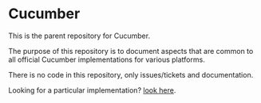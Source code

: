 # Cucumber

This is the parent repository for Cucumber.

The purpose of this repository is to document aspects that are common to all official Cucumber 
implementations for various platforms.

There is no code in this repository, only issues/tickets and documentation.

Looking for a particular implementation? [look here](https://cucumber.io/docs#cucumber-implementations).
